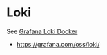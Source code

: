 # Loki

See [Grafana Loki Docker](https://hub.docker.com/r/grafana/loki)

- https://grafana.com/oss/loki/
